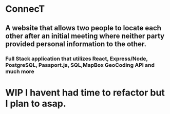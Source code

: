# ConnecT
## A website that allows two people to locate each other after an initial meeting where neither party provided personal information to the other.
### Full Stack application that utilizes React, Express/Node, PostgreSQL, Passport.js, SQL,MapBox GeoCoding API and much more

# WIP I havent had time to refactor but I plan to asap.
